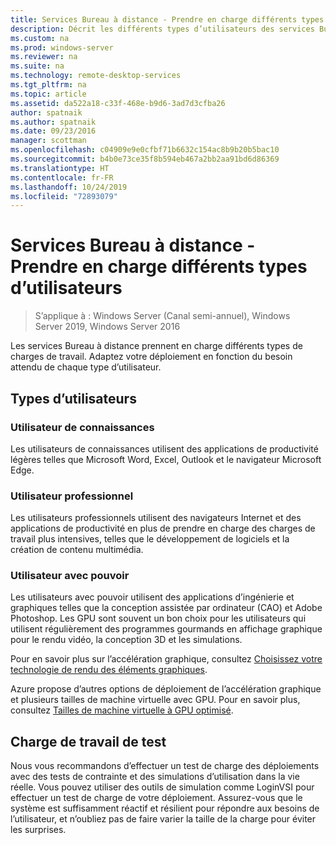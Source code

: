 ```yaml
---
title: Services Bureau à distance - Prendre en charge différents types d’utilisateurs
description: Décrit les différents types d’utilisateurs des services Bureau à distance.
ms.custom: na
ms.prod: windows-server
ms.reviewer: na
ms.suite: na
ms.technology: remote-desktop-services
ms.tgt_pltfrm: na
ms.topic: article
ms.assetid: da522a18-c33f-468e-b9d6-3ad7d3cfba26
author: spatnaik
ms.author: spatnaik
ms.date: 09/23/2016
manager: scottman
ms.openlocfilehash: c04909e9e0cfbf71b6632c154ac8b9b20b5bac10
ms.sourcegitcommit: b4b0e73ce35f8b594eb467a2bb2aa91bd6d86369
ms.translationtype: HT
ms.contentlocale: fr-FR
ms.lasthandoff: 10/24/2019
ms.locfileid: "72893079"
---
```

# <a name="remote-desktop-services---cater-to-different-kinds-of-users"></a>Services Bureau à distance - Prendre en charge différents types d’utilisateurs

>S’applique à : Windows Server (Canal semi-annuel), Windows Server 2019, Windows Server 2016

Les services Bureau à distance prennent en charge différents types de charges de travail. Adaptez votre déploiement en fonction du besoin attendu de chaque type d’utilisateur.

## <a name="types-of-users"></a>Types d’utilisateurs

### <a name="knowledge-user"></a>Utilisateur de connaissances

Les utilisateurs de connaissances utilisent des applications de productivité légères telles que Microsoft Word, Excel, Outlook et le navigateur Microsoft Edge.

### <a name="professional-user"></a>Utilisateur professionnel

Les utilisateurs professionnels utilisent des navigateurs Internet et des applications de productivité en plus de prendre en charge des charges de travail plus intensives, telles que le développement de logiciels et la création de contenu multimédia.

### <a name="power-user"></a>Utilisateur avec pouvoir

Les utilisateurs avec pouvoir utilisent des applications d’ingénierie et graphiques telles que la conception assistée par ordinateur (CAO) et Adobe Photoshop. Les GPU sont souvent un bon choix pour les utilisateurs qui utilisent régulièrement des programmes gourmands en affichage graphique pour le rendu vidéo, la conception 3D et les simulations.

Pour en savoir plus sur l’accélération graphique, consultez [Choisissez votre technologie de rendu des éléments graphiques](rds-graphics-virtualization.md).

Azure propose d’autres options de déploiement de l’accélération graphique et plusieurs tailles de machine virtuelle avec GPU. Pour en savoir plus, consultez [Tailles de machine virtuelle à GPU optimisé](https://docs.microsoft.com/azure/virtual-machines/windows/sizes-gpu).

## <a name="test-workload"></a>Charge de travail de test

Nous vous recommandons d’effectuer un test de charge des déploiements avec des tests de contrainte et des simulations d’utilisation dans la vie réelle. Vous pouvez utiliser des outils de simulation comme LoginVSI pour effectuer un test de charge de votre déploiement. Assurez-vous que le système est suffisamment réactif et résilient pour répondre aux besoins de l’utilisateur, et n’oubliez pas de faire varier la taille de la charge pour éviter les surprises.
